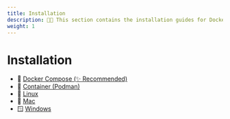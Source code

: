 ```yaml
---
title: Installation
description: 🧑‍💻 This section contains the installation guides for Docker, Podman, Windows, Mac and Linux. 
weight: 1
---
```


# Installation
  * 🐳 [Docker Compose (✨ Recommended)](docker_compose_install.md) 
  * 🦦 [Container (Podman)](container_install.md) 
  * 🐧 [Linux](linux_install.md) 
  * 🍎 [Mac](mac_install.md) 
  * 🪟 [Windows](windows_install.md) 